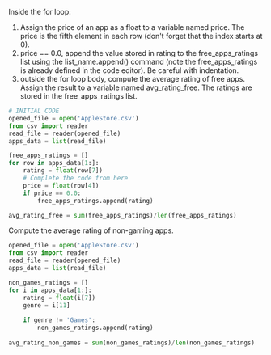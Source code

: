 Inside the for loop:
1. Assign the price of an app as a float to a variable named price. The price is the fifth element in each row (don't forget that the index starts at 0).
2. price == 0.0, append the value stored in rating to the free_apps_ratings list using the list_name.append() command (note the free_apps_ratings is already defined in the code editor). Be careful with indentation.
3. outside the for loop body, compute the average rating of free apps. Assign the result to a variable named avg_rating_free. The ratings are stored in the free_apps_ratings list.

```python
# INITIAL CODE
opened_file = open('AppleStore.csv')
from csv import reader
read_file = reader(opened_file)
apps_data = list(read_file)

free_apps_ratings = []
for row in apps_data[1:]:
    rating = float(row[7])
    # Complete the code from here
    price = float(row[4])
    if price == 0.0:
        free_apps_ratings.append(rating)

avg_rating_free = sum(free_apps_ratings)/len(free_apps_ratings)
```

Compute the average rating of non-gaming apps.

```python
opened_file = open('AppleStore.csv')
from csv import reader
read_file = reader(opened_file)
apps_data = list(read_file)

non_games_ratings = []
for i in apps_data[1:]:
    rating = float(i[7])
    genre = i[11]
    
    if genre != 'Games':
        non_games_ratings.append(rating)
        
avg_rating_non_games = sum(non_games_ratings)/len(non_games_ratings)
```
